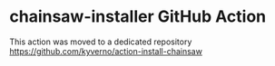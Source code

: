 # chainsaw-installer GitHub Action

This action was moved to a dedicated repository https://github.com/kyverno/action-install-chainsaw
